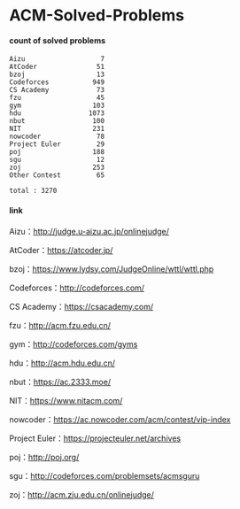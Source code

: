 ﻿# ACM-Solved-Problems

#### count of solved problems
	Aizu                   7
	AtCoder               51
	bzoj                  13
	Codeforces           949
	CS Academy            73
	fzu                   45
	gym                  103
	hdu                 1073
	nbut                 100
	NIT                  231
	nowcoder              78
	Project Euler         29
	poj                  188
	sgu                   12
	zoj                  253
	Other Contest         65

`total : 3270`


#### link

Aizu：http://judge.u-aizu.ac.jp/onlinejudge/

AtCoder：https://atcoder.jp/

bzoj：https://www.lydsy.com/JudgeOnline/wttl/wttl.php

Codeforces：http://codeforces.com/

CS Academy：https://csacademy.com/

fzu：http://acm.fzu.edu.cn/

gym：http://codeforces.com/gyms

hdu：http://acm.hdu.edu.cn/

nbut：https://ac.2333.moe/

NIT：https://www.nitacm.com/

nowcoder：https://ac.nowcoder.com/acm/contest/vip-index

Project Euler：https://projecteuler.net/archives

poj：http://poj.org/

sgu：http://codeforces.com/problemsets/acmsguru

zoj：http://acm.zju.edu.cn/onlinejudge/
